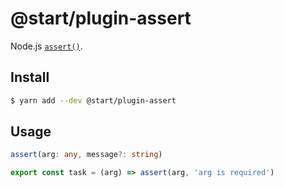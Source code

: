 # @start/plugin-assert

Node.js [`assert()`](https://nodejs.org/docs/latest-v8.x/api/all.html#assert_assert_value_message).

## Install

```sh
$ yarn add --dev @start/plugin-assert
```

## Usage

```ts
assert(arg: any, message?: string)
```

```js
export const task = (arg) => assert(arg, 'arg is required')
```
